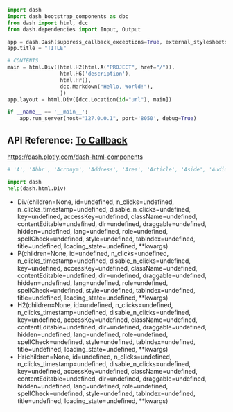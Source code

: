 
```python
import dash
import dash_bootstrap_components as dbc
from dash import html, dcc
from dash.dependencies import Input, Output

app = dash.Dash(suppress_callback_exceptions=True, external_stylesheets=[dbc.themes.BOOTSTRAP])
app.title = "TITLE"

# CONTENTS
main = html.Div([html.H2(html.A("PROJECT", href="/")),
                 html.H6('description'),
                 html.Hr(),
                 dcc.Markdown("Hello, World!"),
                 ])
app.layout = html.Div([dcc.Location(id="url"), main])

if __name__ == '__main__':
    app.run_server(host="127.0.0.1", port='8050', debug=True)
```


## API Reference: [To Callback](https://github.com/ecstasyego/python-dash/tree/main/dashboard/dash-callbacks)
https://dash.plotly.com/dash-html-components

```python
# 'A', 'Abbr', 'Acronym', 'Address', 'Area', 'Article', 'Aside', 'Audio', 'B', 'Base', 'Basefont', 'Bdi', 'Bdo', 'Big', 'Blink', 'Blockquote', 'Br', 'Button', 'Canvas', 'Caption', 'Center', 'Cite', 'Code', 'Col', 'Colgroup', 'Content', 'Data', 'Datalist', 'Dd', 'Del', 'Details', 'Dfn', 'Dialog', 'Div', 'Dl', 'Dt', 'Em', 'Embed', 'Fieldset', 'Figcaption', 'Figure', 'Font', 'Footer', 'Form', 'Frame', 'Frameset', 'H1', 'H2', 'H3', 'H4', 'H5', 'H6', 'Header', 'Hgroup', 'Hr', 'I', 'Iframe', 'Img', 'Ins', 'Kbd', 'Keygen', 'Label', 'Legend', 'Li', 'Link', 'Main', 'MapEl', 'Mark', 'Marquee', 'Meta', 'Meter', 'Nav', 'Nobr', 'Noscript', 'ObjectEl', 'Ol', 'Optgroup', 'Option', 'Output', 'P', 'Param', 'Picture', 'Plaintext', 'Pre', 'Progress', 'Q', 'Rb', 'Rp', 'Rt', 'Rtc', 'Ruby', 'S', 'Samp', 'Script', 'Section', 'Select', 'Shadow', 'Slot', 'Small', 'Source', 'Spacer', 'Span', 'Strike', 'Strong', 'Sub', 'Summary', 'Sup', 'Table', 'Tbody', 'Td', 'Template', 'Textarea', 'Tfoot', 'Th', 'Thead', 'Time', 'Title', 'Tr', 'Track', 'U', 'Ul', 'Var', 'Video', 'Wbr', 'Xmp'

import dash
help(dash.html.Div)
```

- Div(children=None, id=undefined, n_clicks=undefined, n_clicks_timestamp=undefined, disable_n_clicks=undefined, key=undefined, accessKey=undefined, className=undefined, contentEditable=undefined, dir=undefined, draggable=undefined, hidden=undefined, lang=undefined, role=undefined, spellCheck=undefined, style=undefined, tabIndex=undefined, title=undefined, loading_state=undefined, **kwargs)
- P(children=None, id=undefined, n_clicks=undefined, n_clicks_timestamp=undefined, disable_n_clicks=undefined, key=undefined, accessKey=undefined, className=undefined, contentEditable=undefined, dir=undefined, draggable=undefined, hidden=undefined, lang=undefined, role=undefined, spellCheck=undefined, style=undefined, tabIndex=undefined, title=undefined, loading_state=undefined, **kwargs)
- H2(children=None, id=undefined, n_clicks=undefined, n_clicks_timestamp=undefined, disable_n_clicks=undefined, key=undefined, accessKey=undefined, className=undefined, contentEditable=undefined, dir=undefined, draggable=undefined, hidden=undefined, lang=undefined, role=undefined, spellCheck=undefined, style=undefined, tabIndex=undefined, title=undefined, loading_state=undefined, **kwargs)
- Hr(children=None, id=undefined, n_clicks=undefined, n_clicks_timestamp=undefined, disable_n_clicks=undefined, key=undefined, accessKey=undefined, className=undefined, contentEditable=undefined, dir=undefined, draggable=undefined, hidden=undefined, lang=undefined, role=undefined, spellCheck=undefined, style=undefined, tabIndex=undefined, title=undefined, loading_state=undefined, **kwargs)


